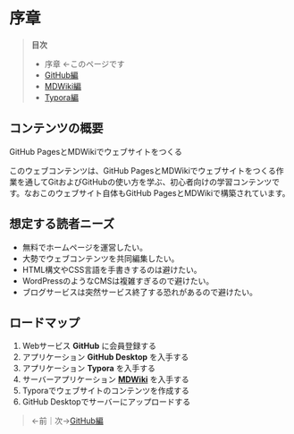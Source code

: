 # 序章

> **目次**
>
> * 序章 ←このページです
> * [GitHub編](github.md)
> * [MDWiki編](mdwiki.md)
> * [Typora編](typora.md)

## コンテンツの概要

GitHub PagesとMDWikiでウェブサイトをつくる

このウェブコンテンツは、GitHub PagesとMDWikiでウェブサイトをつくる作業を通してGitおよびGitHubの使い方を学ぶ、初心者向けの学習コンテンツです。なおこのウェブサイト自体もGitHub PagesとMDWikiで構築されています。

## 想定する読者ニーズ

* 無料でホームページを運営したい。
* 大勢でウェブコンテンツを共同編集したい。
* HTML構文やCSS言語を手書きするのは避けたい。
* WordPressのようなCMSは複雑すぎるので避けたい。
* ブログサービスは突然サービス終了する恐れがあるので避けたい。

## ロードマップ

1. Webサービス **GitHub** に会員登録する
1. アプリケーション **GitHub Desktop** を入手する
1. アプリケーション **Typora** を入手する
1. サーバーアプリケーション **[MDWiki](http://dynalon.github.io/mdwiki/)** を入手する
1. Typoraでウェブサイトのコンテンツを作成する
1. GitHub Desktopでサーバーにアップロードする



>  ←前｜次→[GitHub編](github.md)